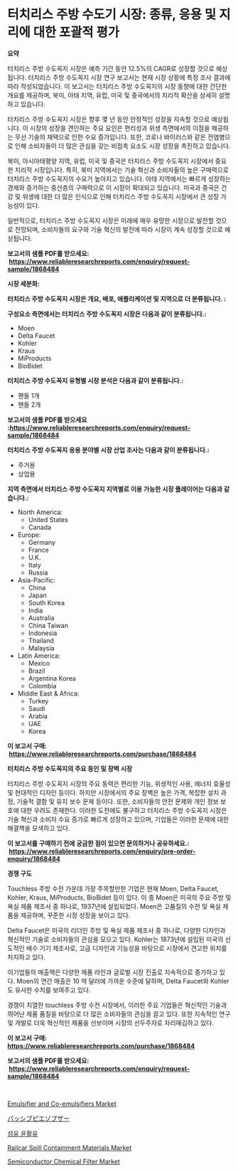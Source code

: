 <p><h1>터치리스 주방 수도기 시장: 종류, 응용 및 지리에 대한 포괄적 평가</h1></p><p><strong>요약</strong></p>
<p><p>터치리스 주방 수도꼭지 시장은 예측 기간 동안 12.5%의 CAGR로 성장할 것으로 예상됩니다. 터치리스 주방 수도꼭지 시장 연구 보고서는 현재 시장 상황에 특정 조사 결과에 따라 작성되었습니다. 이 보고서는 터치리스 주방 수도꼭지의 시장 동향에 대한 간단한 개요를 제공하며, 북미, 아태 지역, 유럽, 미국 및 중국에서의 지리적 확산을 상세히 설명하고 있습니다.</p><p>터치리스 주방 수도꼭지 시장은 향후 몇 년 동안 안정적인 성장을 지속할 것으로 예상됩니다. 이 시장의 성장을 견인하는 주요 요인은 편리성과 위생 측면에서의 이점을 제공하는 무선 기술의 채택으로 인한 수요 증가입니다. 또한, 코로나 바이러스와 같은 전염병으로 인해 소비자들이 더 많은 관심을 갖는 비접촉 요소도 시장 성장을 촉진하고 있습니다.</p><p>북미, 아시아태평양 지역, 유럽, 미국 및 중국은 터치리스 주방 수도꼭지 시장에서 중요한 지리적 시장입니다. 특히, 북미 지역에서는 기술 혁신과 소비자들의 높은 구매력으로 터치리스 주방 수도꼭지의 수요가 높아지고 있습니다. 아태 지역에서는 빠르게 성장하는 경제와 증가하는 중산층의 구매력으로 이 시장이 확대되고 있습니다. 미국과 중국은 건강 및 위생에 대한 더 많은 인식으로 인해 터치리스 주방 수도꼭지 시장에서 큰 성장 가능성이 있다.</p><p>일반적으로, 터치리스 주방 수도꼭지 시장은 미래에 매우 유망한 시장으로 발전할 것으로 전망되며, 소비자들의 요구와 기술 혁신의 발전에 따라 시장이 계속 성장할 것으로 예상됩니다.</p></p>
<p><strong>보고서의 샘플 PDF를 받으세요: &nbsp;<a href="https://www.reliableresearchreports.com/enquiry/request-sample/1868484">https://www.reliableresearchreports.com/enquiry/request-sample/1868484</a></strong></p>
<p><strong>시장 세분화:</strong></p>
<p><strong> 터치리스 주방 수도꼭지 시장은 개요, 배포, 애플리케이션 및 지역으로 더 분류됩니다. :</strong></p>
<p><strong>구성요소 측면에서는 터치리스 주방 수도꼭지 시장은 다음과 같이 분류됩니다.:</strong></p>
<p><ul><li>Moen</li><li>Delta Faucet</li><li>Kohler</li><li>Kraus</li><li>MiProducts</li><li>BioBidet</li></ul></p>
<p><strong> 터치리스 주방 수도꼭지 유형별 시장 분석은 다음과 같이 분류됩니다.:</strong></p>
<p><ul><li>핸들 1개</li><li>핸들 2개</li></ul></p>
<p><strong>보고서의 샘플 PDF를 받으세요 :<a href="https://www.reliableresearchreports.com/enquiry/request-sample/1868484">https://www.reliableresearchreports.com/enquiry/request-sample/1868484</a></strong></p>
<p><strong> 터치리스 주방 수도꼭지 응용 분야별 시장 산업 조사는 다음과 같이 분류됩니다.:</strong></p>
<p><ul><li>주거용</li><li>상업용</li></ul></p>
<p><strong>지역 측면에서 터치리스 주방 수도꼭지 지역별로 이용 가능한 시장 플레이어는 다음과 같습니다.:</strong></p>
<p><ul>
    <li>
        North America:
        <ul>
            <li>United States</li>
            <li>Canada</li>
        </ul>
    </li>
    <li>
        Europe:
        <ul>
            <li>Germany</li>
            <li>France</li>
            <li>U.K.</li>
            <li>Italy</li>
            <li>Russia</li>
        </ul>
    </li>
    <li>
        Asia-Pacific:
        <ul>
            <li>China</li>
            <li>Japan</li>
            <li>South Korea</li>
            <li>India</li>
            <li>Australia</li>
            <li>China Taiwan</li>
            <li>Indonesia</li>
            <li>Thailand</li>
            <li>Malaysia</li>
        </ul>
    </li>
    <li>
        Latin America:
        <ul>
            <li>Mexico</li>
            <li>Brazil</li>
            <li>Argentina Korea</li>
            <li>Colombia</li>
        </ul>
    </li>
    <li>
        Middle East & Africa:
        <ul>
            <li>Turkey</li>
            <li>Saudi</li>
            <li>Arabia</li>
            <li>UAE</li>
            <li>Korea</li>
        </ul>
    </li>
    </ul></p>
<p><strong>이 보고서 구매: &nbsp;<a href="https://www.reliableresearchreports.com/purchase/1868484">https://www.reliableresearchreports.com/purchase/1868484</a></strong></p>
<p><strong>터치리스 주방 수도꼭지의 주요 동인 및 장벽 시장</strong></p>
<p><p>터치리스 주방 수도꼭지 시장의 주요 동력은 편리한 기능, 위생적인 사용, 에너지 효율성 및 현대적인 디자인 등이다. 하지만 시장에서의 주요 장벽은 높은 가격, 복잡한 설치 과정, 기술적 결함 및 유지 보수 문제 등이다. 또한, 소비자들의 안전 문제와 개인 정보 보호에 대한 우려도 존재한다. 이러한 도전에도 불구하고 터치리스 주방 수도꼭지 시장은 기술 혁신과 소비자 수요 증가로 빠르게 성장하고 있으며, 기업들은 이러한 문제에 대한 해결책을 모색하고 있다.</p></p>
<p><strong>이 보고서를 구매하기 전에 궁금한 점이 있으면 문의하거나 공유하세요.: &nbsp;<a href="https://www.reliableresearchreports.com/enquiry/pre-order-enquiry/1868484">https://www.reliableresearchreports.com/enquiry/pre-order-enquiry/1868484</a></strong></p>
<p><strong>경쟁 구도</strong></p>
<p><p>Touchless 주방 수전 가운데 가장 주목할만한 기업은 현재 Moen, Delta Faucet, Kohler, Kraus, MiProducts, BioBidet 등이 있다. 이 중 Moen은 미국의 주요 주방 및 욕실 제품 제조사 중 하나로, 1937년에 설립되었다. Moen은 고품질의 수전 및 욕실 제품을 제공하며, 꾸준한 시장 성장을 보이고 있다.</p><p>Delta Faucet은 미국의 리더인 주방 및 욕실 제품 제조사 중 하나로, 다양한 디자인과 혁신적인 기술로 소비자들의 관심을 모으고 있다. Kohler는 1873년에 설립된 미국의 선도적인 배수 기기 제조사로, 고급 디자인과 기능성을 바탕으로 시장에서 견고한 위치를 차지하고 있다.</p><p>이기업들의 매출액은 다양한 제품 라인과 글로벌 시장 진출로 지속적으로 증가하고 있다. Moen의 연간 매출은 10 억 달러에 가까운 수준에 달하며, Delta Faucet와 Kohler도 유사한 수치를 보여주고 있다.</p><p>경쟁이 치열한 touchless 주방 수전 시장에서, 이러한 주요 기업들은 혁신적인 기술과 뛰어난 제품 품질을 바탕으로 더 많은 소비자들의 관심을 끌고 있다. 또한 지속적인 연구 및 개발로 더욱 혁신적인 제품을 선보이며 시장의 선두주자로 자리매김하고 있다.</p></p>
<p><strong>이 보고서 구매: &nbsp; <a href="https://www.reliableresearchreports.com/purchase/1868484">https://www.reliableresearchreports.com/purchase/1868484</a></strong></p>
<p><strong>보고서의 샘플 PDF를 받으세요: &nbsp;<a href="https://www.reliableresearchreports.com/enquiry/request-sample/1868484">https://www.reliableresearchreports.com/enquiry/request-sample/1868484</a></strong><strong></strong></p>
<p>&nbsp;</p>
<p><p><a href="https://github.com/Chiragrp22/Market-Research-Report-List-3/blob/main/emulsifier-and-co-emulsifiers-market.md">Emulsifier and Co-emulsifiers Market</a></p><p><a href="https://github.com/efcvopdgkdx128/Market-Research-Report-List-1/blob/main/30938842196.md">パッシブピエゾブザー</a></p><p><a href="https://github.com/bunxhcci35271755/Market-Research-Report-List-1/blob/main/78850411858.md">섬유 윤활유</a></p><p><a href="https://github.com/derrinmiltonellis35gcl/Market-Research-Report-List-1/blob/main/railcar-spill-containment-materials-market.md">Railcar Spill Containment Materials Market</a></p><p><a href="https://issuu.com/reportprime-2/docs/semiconductor-chemical-filter-market-size-2030.ppt">Semiconductor Chemical Filter Market</a></p></p>